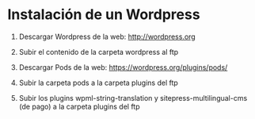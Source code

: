 # Instalación de un Wordpress

1) Descargar Wordpress de la web: http://wordpress.org
2) Subir el contenido de la carpeta wordpress al ftp

3) Descargar Pods de la web: https://wordpress.org/plugins/pods/
4) Subir la carpeta pods a la carpeta plugins del ftp

5) Subir los plugins wpml-string-translation y sitepress-multilingual-cms (de pago) a la carpeta plugins del ftp